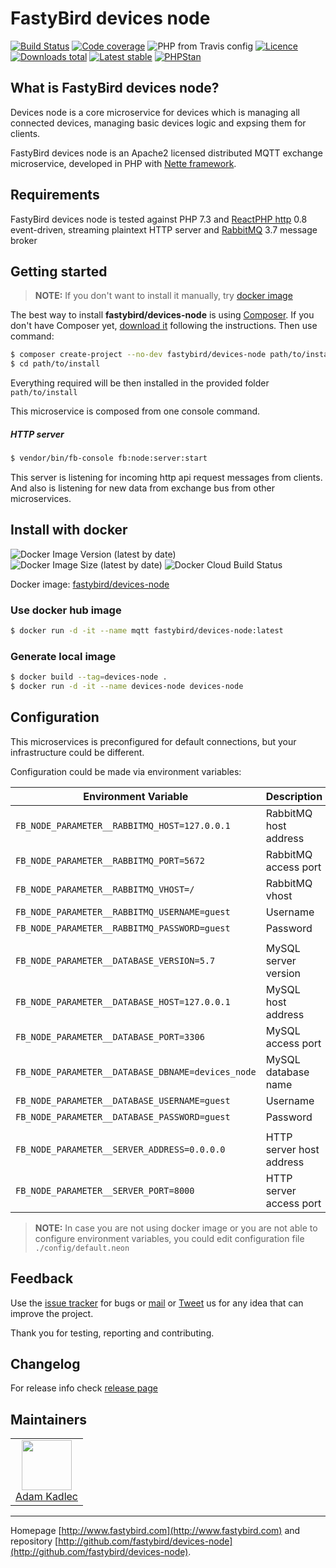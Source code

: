 # FastyBird devices node

[![Build Status](https://img.shields.io/travis/FastyBird/devices-node.svg?style=flat-square)](https://travis-ci.org/FastyBird/devices-node)
[![Code coverage](https://img.shields.io/coveralls/FastyBird/devices-node.svg?style=flat-square)](https://coveralls.io/r/FastyBird/devices-node)
![PHP from Travis config](https://img.shields.io/travis/php-v/fastybird/devices-node?style=flat-square)
[![Licence](https://img.shields.io/packagist/l/FastyBird/devices-node.svg?style=flat-square)](https://packagist.org/packages/FastyBird/devices-node)
[![Downloads total](https://img.shields.io/packagist/dt/FastyBird/devices-node.svg?style=flat-square)](https://packagist.org/packages/FastyBird/devices-node)
[![Latest stable](https://img.shields.io/packagist/v/FastyBird/devices-node.svg?style=flat-square)](https://packagist.org/packages/FastyBird/devices-node)
[![PHPStan](https://img.shields.io/badge/PHPStan-enabled-brightgreen.svg?style=flat-square)](https://github.com/phpstan/phpstan)

## What is FastyBird devices node?

Devices node is a core microservice for devices which is managing all connected devices, managing basic devices logic and expsing them for clients.

FastyBird devices node is an Apache2 licensed distributed MQTT exchange microservice, developed in PHP with [Nette framework](https://nette.org).

## Requirements

FastyBird devices node is tested against PHP 7.3 and [ReactPHP http](https://github.com/reactphp/http) 0.8 event-driven, streaming plaintext HTTP server and [RabbitMQ](https://www.rabbitmq.com/) 3.7 message broker

## Getting started

> **NOTE:** If you don't want to install it manually, try [docker image](#install-with-docker)

The best way to install **fastybird/devices-node** is using [Composer](http://getcomposer.org/). If you don't have Composer yet, [download it](https://getcomposer.org/download/) following the instructions.
Then use command:

```sh
$ composer create-project --no-dev fastybird/devices-node path/to/install
$ cd path/to/install
```

Everything required will be then installed in the provided folder `path/to/install`

This microservice is composed from one console command.

##### HTTP server

```sh
$ vendor/bin/fb-console fb:node:server:start
```

This server is listening for incoming http api request messages from clients.
And also is listening for new data from exchange bus from other microservices.

## Install with docker

![Docker Image Version (latest by date)](https://img.shields.io/docker/v/fastybird/devices-node?style=flat-square)
![Docker Image Size (latest by date)](https://img.shields.io/docker/image-size/fastybird/devices-node?style=flat-square)
![Docker Cloud Build Status](https://img.shields.io/docker/cloud/build/fastybird/devices-node?style=flat-square)

Docker image: [fastybird/devices-node](https://hub.docker.com/r/fastybird/devices-node/)

### Use docker hub image

```bash
$ docker run -d -it --name mqtt fastybird/devices-node:latest
```

### Generate local image

```bash
$ docker build --tag=devices-node .
$ docker run -d -it --name devices-node devices-node
```

## Configuration

This microservices is preconfigured for default connections, but your infrastructure could be different.

Configuration could be made via environment variables:

| Environment Variable | Description |
| ---------------------- | ---------------------------- |
| `FB_NODE_PARAMETER__RABBITMQ_HOST=127.0.0.1` | RabbitMQ host address |
| `FB_NODE_PARAMETER__RABBITMQ_PORT=5672` | RabbitMQ access port |
| `FB_NODE_PARAMETER__RABBITMQ_VHOST=/` | RabbitMQ vhost |
| `FB_NODE_PARAMETER__RABBITMQ_USERNAME=guest` | Username |
| `FB_NODE_PARAMETER__RABBITMQ_PASSWORD=guest` | Password |
| | |
| `FB_NODE_PARAMETER__DATABASE_VERSION=5.7` | MySQL server version |
| `FB_NODE_PARAMETER__DATABASE_HOST=127.0.0.1` | MySQL host address |
| `FB_NODE_PARAMETER__DATABASE_PORT=3306` | MySQL access port |
| `FB_NODE_PARAMETER__DATABASE_DBNAME=devices_node` | MySQL database name |
| `FB_NODE_PARAMETER__DATABASE_USERNAME=guest` | Username |
| `FB_NODE_PARAMETER__DATABASE_PASSWORD=guest` | Password |
| | |
| `FB_NODE_PARAMETER__SERVER_ADDRESS=0.0.0.0` | HTTP server host address |
| `FB_NODE_PARAMETER__SERVER_PORT=8000` | HTTP server access port |

> **NOTE:** In case you are not using docker image or you are not able to configure environment variables, you could edit configuration file `./config/default.neon`

## Feedback

Use the [issue tracker](https://github.com/FastyBird/devices-node/issues) for bugs or [mail](mailto:info@fastybird.com) or [Tweet](https://twitter.com/fastybird) us for any idea that can improve the project.

Thank you for testing, reporting and contributing.

## Changelog

For release info check [release page](https://github.com/FastyBird/devices-node/releases)

## Maintainers

<table>
	<tbody>
		<tr>
			<td align="center">
				<a href="https://github.com/akadlec">
					<img width="80" height="80" src="https://avatars3.githubusercontent.com/u/1866672?s=460&amp;v=4">
				</a>
				<br>
				<a href="https://github.com/akadlec">Adam Kadlec</a>
			</td>
		</tr>
	</tbody>
</table>

***
Homepage [http://www.fastybird.com](http://www.fastybird.com) and repository [http://github.com/fastybird/devices-node](http://github.com/fastybird/devices-node).
